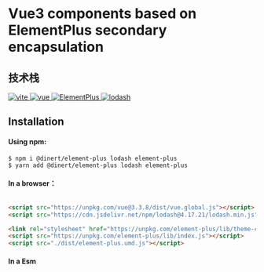 # Vue3 components based on ElementPlus secondary encapsulation

## 技术栈
<a href="https://cn.vitejs.dev/">
    <img src="https://img.shields.io/badge/vite-4.5.0-brightgreen" alt="vite">
<a href="https://unpkg.com/vue@3.3.8/dist/vue.global.js">
    <img src="https://img.shields.io/badge/vue-3.3.8-brightgreen" alt="vue">
</a>
</a>
<a href="https://element-plus.org/zh-CN/">
    <img src="https://img.shields.io/badge/ElementPlus-2.3.9-brightgreen" alt="ElementPlus">
</a>
<a href="https://lodash.com/docs/4.17.21">
    <img src="https://img.shields.io/badge/lodash-4.17.21-brightgreen" alt="lodash">
</a>

## Installation

#### Using npm:
```shell
$ npm i @dinert/element-plus lodash element-plus
$ yarn add @dinert/element-plus lodash element-plus
```

#### In a browser：
```html

<script src="https://unpkg.com/vue@3.3.8/dist/vue.global.js"></script>
<script src="https://cdn.jsdelivr.net/npm/lodash@4.17.21/lodash.min.js"></script>

<link rel="stylesheet" href="https://unpkg.com/element-plus/lib/theme-chalk/index.css">
<script src="https://unpkg.com/element-plus/lib/index.js"></script>
<script src="./dist/element-plus.umd.js"></script>
```

#### In a Esm
